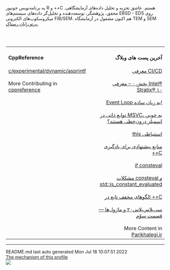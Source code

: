 یه برنامه‌نویس جونیور R و ++C هستم.
عاشق تجزیه و‌ تحلیل داده‌های آزمایشگاهی.
محقق، پژوهشگر، توسعه‌دهنده و تحلیل‌گر داده‌های سیستم‌های EBSD - EDS روی میکروسکوپ‌های الکترونی FIB/SEM.
هم اکنون مشغول در آزمایشگاه TEM و SEM [پرتو رایان رستاک.](https://partowrayan.com/)
<br>
<div align="center"><table><tr><td align="left" valign="top" width="33%"><h4>CppReference</h4>
<a href="https://en.cppreference.com/w/c/experimental/dynamic/asprintf">c/experimental/dynamic/asprintf</a><br><br>
More Contributing in <a href="https://en.cppreference.com/mwiki/index.php?limit=50&tagfilter=&title=Special%3AContributions&contribs=user&target=Parisakhaleghi&namespace=&year=&month=-1">cppreference</a></td><br> <br>
<td align="right" valign="top" width="33%"><h4>آخرین پست های وبلاگ</h4>
<a href="https://parikhaleghi.ir/2022/07/07/ci-cd/">معرفی CI/CD</a><br><br>
<a href="https://parikhaleghi.ir/2022/05/30/0-intel-stratix-10/">بخش ۰ – معرفی Intel® Stratix® ۱۰</a><br><br>
<a href="https://parikhaleghi.ir/2022/05/16/basic-event-loop/">Event Loop به زبان ساده!</a><br><br>
<a href="https://parikhaleghi.ir/2022/04/12/intrinsics/">توابع ذاتی در MSVC، به خوبیِ اسمبلر درون‌خطی هستند؟</a><br><br>
<a href="https://parikhaleghi.ir/2022/04/06/deducing-this/">this استنباطی</a><br><br>
<a href="https://parikhaleghi.ir/2022/03/13/cc-resources/">منابع پیشنهادی برای یادگیری ++C</a><br><br>
<a href="https://parikhaleghi.ir/2022/02/25/if-consteval/">if consteval</a><br><br>
<a href="https://parikhaleghi.ir/2022/02/21/cc-consteval/">مشکلات consteval و std::is_constant_evaluated</a><br><br>
<a href="https://parikhaleghi.ir/2022/02/20/cc-abbreviated-function-templates/">الگوهای مخفف تابع در ++C</a><br><br>
<a href="https://parikhaleghi.ir/2022/02/15/cc-modules-part-3/">سی‌پلاس‌پلاس۲۰ و ماژول‌ها — قسمت سوّم</a><br><br>
More Content in <a href="https://parikhaleghi.ir">Parikhalegi.ir</a></td></tr></table></div><hr>
<div align="left">
README.md last auto generated Mon Jul 18 10:07:51 2022
<br>
<a href="https://parikhaleghi.ir" target="_blank">The mechanism of this profile</a>
</div>
<div align="left">
<a href="https://github.com/Mehranalam/PariKhaleghi/actions/workflows/cron.yml"><img src="https://github.com/Mehranalam/PariKhaleghi/actions/workflows/cron.yml/badge.svg"></a>
</div>
